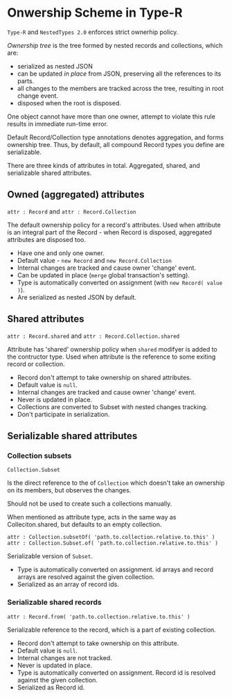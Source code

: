 # Onwership Scheme in Type-R

`Type-R` and `NestedTypes 2.0` enforces strict ownerhip policy.

*Ownership tree* is the tree formed by nested records and collections, which are:
- serialized as nested JSON
- can be updated _in place_ from JSON, preserving all the references to its parts.
- all changes to the members are tracked across the tree, resulting in root change event.
- disposed when the root is disposed.

One object cannot have more than one owner, attempt to violate this rule results 
in immediate run-time error.

Default Record/Collection type annotations denotes aggregation, and forms ownership tree.
Thus, by default, all compound Record types you define are serializable.

There are three kinds of attributes in total. Aggregated, shared, and serializable shared attributes. 

## Owned (aggregated) attributes

`attr : Record` and `attr : Record.Collection`

The default ownership policy for a record's attributes.
Used when attribute is an integral part of the Record - when Record is disposed, aggregated attributes
are disposed too.    

- Have one and only one owner.
- Default value - `new Record` and `new Record.Collection`
- Internal changes are tracked and cause owner 'change' event.  
- Can be updated in place (`merge` global transaction's setting).
- Type is automatically converted on assignment (with `new Record( value )`).
- Are serialized as nested JSON by default.

## Shared attributes

`attr : Record.shared` and `attr : Record.Collection.shared`

Attribute has 'shared' ownership policy when `shared` modifyer is added to the contructor type.
Used when attribute is the reference to some exiting record or collection.

- Record don't attempt to take ownership on shared attributes.
- Default value is `null`.
- Internal changes are tracked and cause owner 'change' event.
- Never is updated in place.
- Collections are converted to Subset with nested changes tracking.
- Don't participate in serialization.

## Serializable shared attributes
### Collection subsets

`Collection.Subset`

Is the direct reference to the of `Collection` which doesn't take an ownership on its members, but observes the changes.

Should not be used to create such a collections manually.

When mentioned as attribute type, acts in the same way as Colleciton.shared, but defaults to an empty collection.

`attr : Collection.subsetOf( 'path.to.collection.relative.to.this' )`
`attr : Collection.Subset.of( 'path.to.collection.relative.to.this' )`

Serializable version of `Subset`.

- Type is automatically converted on assignment. id arrays and record arrays are resolved against the given collection. 
- Serialized as an array of record ids. 

### Serializable shared records

`attr : Record.from( 'path.to.collection.relative.to.this' )`

Serializable reference to the record, which is a part of existing collection.

- Record don't attempt to take ownership on this attribute.
- Default value is `null`.
- Internal changes are not tracked.
- Never is updated in place.
- Type is automatically converted on assignment. Record id is resolved against the given collection.
- Serialized as Record id.